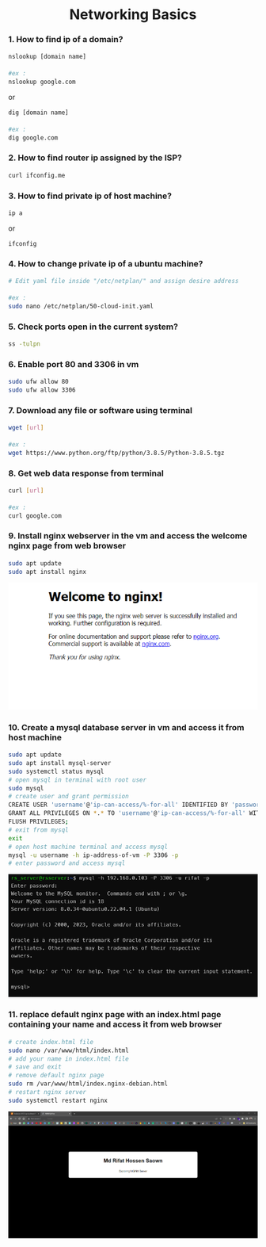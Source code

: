 # <div align="center">Networking Basics</div>
### 1. How to find ip of a domain?
```bash
nslookup [domain name] 

#ex : 
nslookup google.com
```
or
```bash
dig [domain name]

#ex :
dig google.com
```
### 2. How to find router ip assigned by the ISP?
```bash
curl ifconfig.me
```
### 3. How to find private ip of host machine?
```bash
ip a
 ```
 or
 ``` 
 ifconfig
 ```
### 4. How to change private ip of a ubuntu machine?
```bash
# Edit yaml file inside "/etc/netplan/" and assign desire address

#ex :
sudo nano /etc/netplan/50-cloud-init.yaml
```
### 5. Check ports open in the current system?
```bash
ss -tulpn
```
### 6. Enable port 80 and 3306 in vm
```bash
sudo ufw allow 80
sudo ufw allow 3306
```
### 7. Download any file or software using terminal
```bash
wget [url]

#ex :
wget https://www.python.org/ftp/python/3.8.5/Python-3.8.5.tgz
```
### 8. Get web data response from terminal
```bash
curl [url]

#ex :
curl google.com
```
### 9. Install nginx webserver in the vm and access the welcome nginx page from web browser
```bash
sudo apt update
sudo apt install nginx
```
<!-- show img -->
<img src="./img/nginxwelcomepage.png" />

### 10. Create a mysql database server in vm and access it from host machine
```bash
sudo apt update
sudo apt install mysql-server
sudo systemctl status mysql
# open mysql in terminal with root user
sudo mysql
# create user and grant permission
CREATE USER 'username'@'ip-can-access/%-for-all' IDENTIFIED BY 'password';
GRANT ALL PRIVILEGES ON *.* TO 'username'@'ip-can-access/%-for-all' WITH GRANT OPTION;
FLUSH PRIVILEGES;
# exit from mysql
exit
# open host machine terminal and access mysql
mysql -u username -h ip-address-of-vm -P 3306 -p
# enter password and access mysql
```
<img src="./img/mysql.png" />

### 11. replace default nginx page with an index.html page containing your name and access it from web browser
```bash
# create index.html file
sudo nano /var/www/html/index.html
# add your name in index.html file
# save and exit
# remove default nginx page
sudo rm /var/www/html/index.nginx-debian.html
# restart nginx server
sudo systemctl restart nginx
```
<img src="./img/nginxindexpage.png" />

